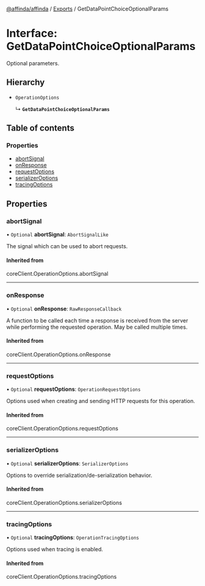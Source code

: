 [@affinda/affinda](../README.md) / [Exports](../modules.md) / GetDataPointChoiceOptionalParams

# Interface: GetDataPointChoiceOptionalParams

Optional parameters.

## Hierarchy

- `OperationOptions`

  ↳ **`GetDataPointChoiceOptionalParams`**

## Table of contents

### Properties

- [abortSignal](GetDataPointChoiceOptionalParams.md#abortsignal)
- [onResponse](GetDataPointChoiceOptionalParams.md#onresponse)
- [requestOptions](GetDataPointChoiceOptionalParams.md#requestoptions)
- [serializerOptions](GetDataPointChoiceOptionalParams.md#serializeroptions)
- [tracingOptions](GetDataPointChoiceOptionalParams.md#tracingoptions)

## Properties

### abortSignal

• `Optional` **abortSignal**: `AbortSignalLike`

The signal which can be used to abort requests.

#### Inherited from

coreClient.OperationOptions.abortSignal

___

### onResponse

• `Optional` **onResponse**: `RawResponseCallback`

A function to be called each time a response is received from the server
while performing the requested operation.
May be called multiple times.

#### Inherited from

coreClient.OperationOptions.onResponse

___

### requestOptions

• `Optional` **requestOptions**: `OperationRequestOptions`

Options used when creating and sending HTTP requests for this operation.

#### Inherited from

coreClient.OperationOptions.requestOptions

___

### serializerOptions

• `Optional` **serializerOptions**: `SerializerOptions`

Options to override serialization/de-serialization behavior.

#### Inherited from

coreClient.OperationOptions.serializerOptions

___

### tracingOptions

• `Optional` **tracingOptions**: `OperationTracingOptions`

Options used when tracing is enabled.

#### Inherited from

coreClient.OperationOptions.tracingOptions
